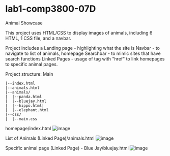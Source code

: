 # lab1-comp3800-07D
Animal Showcase

This project uses HTML/CSS to display images of animals, including 6 HTML, 1 CSS file, and a navbar. 

Project includes a
Landing page - highlighting what the site is
Navbar - to navigate to list of animals, homepage
Searchbar - to mimic sites that have search functions
Linked Pages - usage of <a> tag with "href" to link homepages to specific animal pages. 

Project structure:
Main
```
|--index.html
|--animals.html
|--animals/
|  |--panda.html
|  |--bluejay.html
|  |--hippo.html|
|  |--elephant.html
|--css/
|  |--main.css
```
homepage/index.html
![image](https://github.com/user-attachments/assets/602f3902-bb81-4a11-b1aa-8dc1eb80d166)

List of Animals (Linked Page)/animals.html
![image](https://github.com/user-attachments/assets/0e936c67-203e-49a3-9545-33de168a0ff8)

Specific animal page (Linked Page) - Blue Jay/bluejay.html
![image](https://github.com/user-attachments/assets/437f019d-afb9-45b4-a48b-0cc77dab5288)

